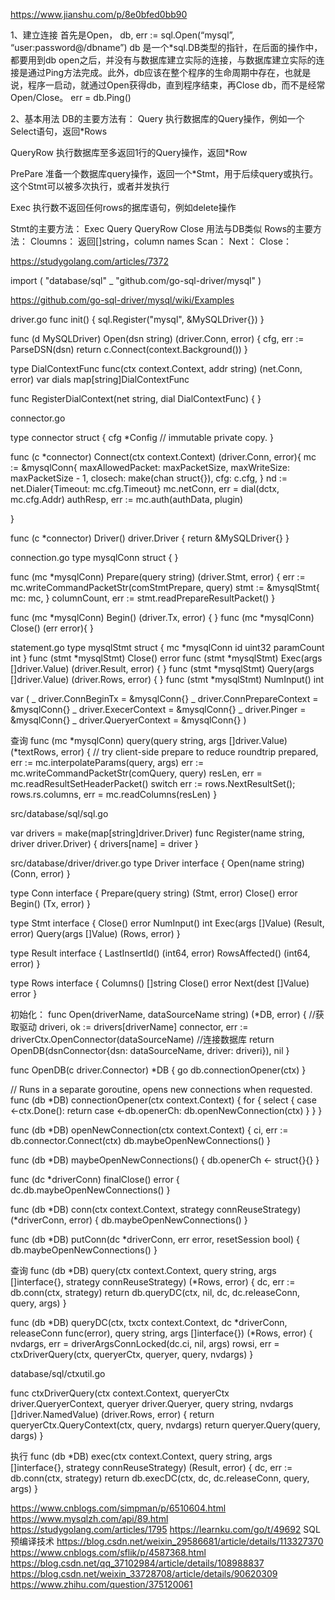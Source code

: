 https://www.jianshu.com/p/8e0bfed0bb90


1、建立连接
首先是Open，
db, err := sql.Open(“mysql”, “user:password@/dbname”)
db 是一个*sql.DB类型的指针，在后面的操作中，都要用到db
open之后，并没有与数据库建立实际的连接，与数据库建立实际的连接是通过Ping方法完成。此外，db应该在整个程序的生命周期中存在，也就是说，程序一启动，就通过Open获得db，直到程序结束，再Close db，而不是经常Open/Close。
err = db.Ping()

2、基本用法
DB的主要方法有：
Query 执行数据库的Query操作，例如一个Select语句，返回*Rows

QueryRow 执行数据库至多返回1行的Query操作，返回*Row

PrePare 准备一个数据库query操作，返回一个*Stmt，用于后续query或执行。这个Stmt可以被多次执行，或者并发执行

Exec 执行数不返回任何rows的据库语句，例如delete操作

Stmt的主要方法：
Exec
Query
QueryRow
Close
用法与DB类似
Rows的主要方法：
Cloumns： 返回[]string，column names
Scan：
Next：
Close：

https://studygolang.com/articles/7372


import (
"database/sql"
_ "github.com/go-sql-driver/mysql"
)


https://github.com/go-sql-driver/mysql/wiki/Examples


driver.go
func init() {
	sql.Register("mysql", &MySQLDriver{})
}


func (d MySQLDriver) Open(dsn string) (driver.Conn, error) {
	cfg, err := ParseDSN(dsn)
 return c.Connect(context.Background())
}


type DialContextFunc func(ctx context.Context, addr string) (net.Conn, error)
var dials     map[string]DialContextFunc

func RegisterDialContext(net string, dial DialContextFunc) {
}



connector.go

type connector struct {
	cfg *Config // immutable private copy.
}

func (c *connector) Connect(ctx context.Context) (driver.Conn, error){
   mc := &mysqlConn{
		maxAllowedPacket: maxPacketSize,
		maxWriteSize:     maxPacketSize - 1,
		closech:          make(chan struct{}),
		cfg:              c.cfg,
    }
   nd := net.Dialer{Timeout: mc.cfg.Timeout}
   mc.netConn, err = dial(dctx, mc.cfg.Addr)
   authResp, err := mc.auth(authData, plugin)
   
}

func (c *connector) Driver() driver.Driver {
	return &MySQLDriver{}
}


connection.go
type mysqlConn struct {
}

func (mc *mysqlConn) Prepare(query string) (driver.Stmt, error) {
   err := mc.writeCommandPacketStr(comStmtPrepare, query)
   stmt := &mysqlStmt{
		mc: mc,
   }
   columnCount, err := stmt.readPrepareResultPacket()
}

func (mc *mysqlConn) Begin() (driver.Tx, error) {
}
func (mc *mysqlConn) Close() (err error){
}


statement.go
type mysqlStmt struct {
	mc         *mysqlConn
	id         uint32
	paramCount int
}
func (stmt *mysqlStmt) Close() error 
func (stmt *mysqlStmt) Exec(args []driver.Value) (driver.Result, error) {
}
func (stmt *mysqlStmt) Query(args []driver.Value) (driver.Rows, error) {
}
func (stmt *mysqlStmt) NumInput() int 


var (
	_ driver.ConnBeginTx        = &mysqlConn{}
	_ driver.ConnPrepareContext = &mysqlConn{}
	_ driver.ExecerContext      = &mysqlConn{}
	_ driver.Pinger             = &mysqlConn{}
	_ driver.QueryerContext     = &mysqlConn{}
)


查询
func (mc *mysqlConn) query(query string, args []driver.Value) (*textRows, error) {
   // try client-side prepare to reduce roundtrip
    prepared, err := mc.interpolateParams(query, args)
    err := mc.writeCommandPacketStr(comQuery, query)
    resLen, err = mc.readResultSetHeaderPacket()
    switch err := rows.NextResultSet();
    rows.rs.columns, err = mc.readColumns(resLen)
}


src/database/sql/sql.go

var 	drivers   = make(map[string]driver.Driver)
func Register(name string, driver driver.Driver) {
    drivers[name] = driver
}

src/database/driver/driver.go
type Driver interface {
    Open(name string) (Conn, error)
}

type Conn interface {
   Prepare(query string) (Stmt, error)
   Close() error
   Begin() (Tx, error)
}


type Stmt interface {
   Close() error
   NumInput() int
   Exec(args []Value) (Result, error)
   Query(args []Value) (Rows, error)
}

type Result interface {
  LastInsertId() (int64, error)
  RowsAffected() (int64, error)
}

type Rows interface {
    Columns() []string
    Close() error
    Next(dest []Value) error
}



初始化：
func Open(driverName, dataSourceName string) (*DB, error) {
 //获取驱动
 driveri, ok := drivers[driverName]
connector, err := driverCtx.OpenConnector(dataSourceName)
//连接数据库
return OpenDB(dsnConnector{dsn: dataSourceName, driver: driveri}), nil
}

func OpenDB(c driver.Connector) *DB {
   go db.connectionOpener(ctx)
}


// Runs in a separate goroutine, opens new connections when requested.
func (db *DB) connectionOpener(ctx context.Context) {
	for {
		select {
		case <-ctx.Done():
			return
		case <-db.openerCh:
			db.openNewConnection(ctx)
		}
	}
}

func (db *DB) openNewConnection(ctx context.Context) {
	ci, err := db.connector.Connect(ctx)
	db.maybeOpenNewConnections()
}

func (db *DB) maybeOpenNewConnections() {
     db.openerCh <- struct{}{}
}


func (dc *driverConn) finalClose() error {
dc.db.maybeOpenNewConnections()
}

func (db *DB) conn(ctx context.Context, strategy connReuseStrategy) (*driverConn, error) {
    db.maybeOpenNewConnections()
}

func (db *DB) putConn(dc *driverConn, err error, resetSession bool) {
   db.maybeOpenNewConnections()
}



查询
func (db *DB) query(ctx context.Context, query string, args []interface{}, strategy connReuseStrategy) (*Rows, error) {
dc, err := db.conn(ctx, strategy)
return db.queryDC(ctx, nil, dc, dc.releaseConn, query, args)
}

func (db *DB) queryDC(ctx, txctx context.Context, dc *driverConn, releaseConn func(error), query string, args []interface{}) (*Rows, error) {
  nvdargs, err = driverArgsConnLocked(dc.ci, nil, args)
  rowsi, err = ctxDriverQuery(ctx, queryerCtx, queryer, query, nvdargs)
}

database/sql/ctxutil.go

func ctxDriverQuery(ctx context.Context, queryerCtx driver.QueryerContext, queryer driver.Queryer, query string, nvdargs []driver.NamedValue) (driver.Rows, error) {
   return queryerCtx.QueryContext(ctx, query, nvdargs)
   return queryer.Query(query, dargs)
}

执行
func (db *DB) exec(ctx context.Context, query string, args []interface{}, strategy connReuseStrategy) (Result, error) {
dc, err := db.conn(ctx, strategy)
return db.execDC(ctx, dc, dc.releaseConn, query, args)
}



https://www.cnblogs.com/simpman/p/6510604.html
https://www.mysqlzh.com/api/89.html
https://studygolang.com/articles/1795
https://learnku.com/go/t/49692
SQL 预编译技术
https://blog.csdn.net/weixin_29586681/article/details/113327370
https://www.cnblogs.com/sflik/p/4587368.html
https://blog.csdn.net/qq_37102984/article/details/108988837
https://blog.csdn.net/weixin_33728708/article/details/90620309
https://www.zhihu.com/question/375120061
